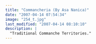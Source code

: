 ```yaml
---
title: "Commancheria (By Asa Nanica)"
date: "2007-04-14 07:54:34"
image: "254_t.jpg"
last_modified: "2007-04-14 08:10:10"
description: |
  "Traditional Commanche Territories."
---
```



